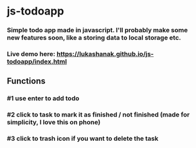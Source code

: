 # js-todoapp
### Simple todo app made in javascript. I'll probably make some new features soon, like a storing data to local storage etc.
### Live demo here: https://lukashanak.github.io/js-todoapp/index.html

## Functions
### #1 use enter to add todo
### #2 click to task to mark it as finished / not finished (made for simplicity, I love this on phone)
### #3 click to trash icon if you want to delete the task
